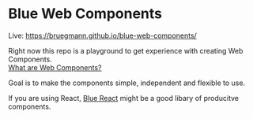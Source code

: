 # Blue Web Components

Live: https://bruegmann.github.io/blue-web-components/

Right now this repo is a playground to get experience with creating Web Components.\
[What are Web Components?](https://developer.mozilla.org/en-US/docs/Web/Web_Components)

Goal is to make the components simple, independent and flexible to use.

If you are using React, [Blue React](https://bruegmann.github.io/blue-react) might be a good libary of producitve components.
